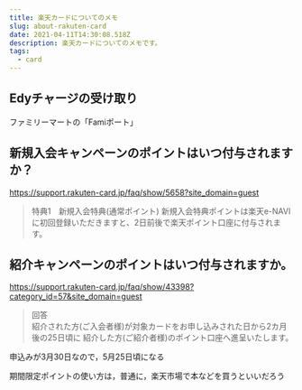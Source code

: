 ```yaml
---
title: 楽天カードについてのメモ
slug: about-rakuten-card
date: 2021-04-11T14:30:08.518Z
description: 楽天カードについてのメモです。
tags:
  - card
---
```

## Edyチャージの受け取り

ファミリーマートの「Famiポート」

## 新規入会キャンペーンのポイントはいつ付与されますか？

<https://support.rakuten-card.jp/faq/show/5658?site_domain=guest>

>特典1　新規入会特典(通常ポイント)
新規入会特典ポイントは楽天e-NAVIに初回登録いただきますと、2日前後で楽天ポイント口座に付与されます。

## 紹介キャンペーンのポイントはいつ付与されますか。

<https://support.rakuten-card.jp/faq/show/43398?category_id=57&site_domain=guest>


>回答  
紹介された方(ご入会者様)が対象カードをお申し込みされた日から2カ月後の25日頃に
紹介した方(ご紹介者様)のポイント口座へ進呈いたします。

申込みが3月30日なので，5月25日頃になる

期間限定ポイントの使い方は，普通に，楽天市場で本などを買うといいだろう